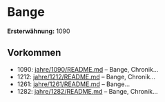 # Bange

**Ersterwähnung:** 1090

## Vorkommen
- 1090: [jahre/1090/README.md](../jahre/1090/README.md) – Bange, Chronik...
- 1212: [jahre/1212/README.md](../jahre/1212/README.md) – Bange, Chronik...
- 1261: [jahre/1261/README.md](../jahre/1261/README.md) – Bange...
- 1282: [jahre/1282/README.md](../jahre/1282/README.md) – Bange, Chronik...
